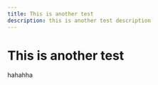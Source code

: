 ```yaml
---
title: This is another test
description: this is another test description
---
```

#  This is another test

hahahha
